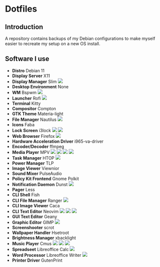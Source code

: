 # Dotfiles

## Introduction
A repository contains backups of my Debian configurations to make myself easier to recreate my setup on a new OS install.

## Software I use
- **Distro** Debian 11
- **Display Server** X11
- **Display Manager** Slim
![](https://i.i.imgur.com/nUNa3Ws.png)
- **Desktop Environment** None
- **WM** Bspwm
![](https://i.imgur.com/PejIq3q.png)
- **Launcher** Rofi
![](https://i.imgur.com/cmQFJji.png)
- **Terminal** Kitty
- **Compositor** Compton
- **GTK Theme** Materia-light
- **File Manager** Nautilus
![](https://i.imgur.com/PBNhpEy.png)
- **Icons** Faba
- **Lock Screen** i3lock
![](https://i.imgur.com/5QaNc7i.png)
![](https://i.imgur.com/OAXaEW3.png)
- **Web Browser** Firefox
![](https://i.imgur.com/1USbRal.png)
- **Hardware Acceleration Driver** i965-va-driver
- **Encoder/Decoder** ffmpeg
- **Media Player** MPV
![](https://i.imgur.com/WEo0CDK.png)
![](https://i.imgur.com/E1nOJiE.png)
![](https://i.imgur.com/xM3YsVl.png)
![](https://i.imgur.com/NPGzAvy.png)
- **Task Manager** HTOP
![](https://i.imgur.com/AM76LMf.png)
- **Power Manager** TLP
- **Image Viewer** Viewnior
- **Sound Mixer** PulseAudio
- **Policy Kit Frontend** Gnome Polkit
- **Notification Daemon** Dunst
![](https://i.imgur.com/LRpg6i9.png)
- **Pager** Less
- **CLI Shell** Fish
- **CLI File Manager** Ranger
![](https://i.imgur.com/gjbazp.pngJ)
- **CLI Image Viewer** Caca
- **CLI Text Editor** Neovim
![](https://i.imgur.com/8AVGrcH.png)
![](https://i.imgur.com/4deA5tS.png)
![](https://i.imgur.com/7brOSuK.png)
- **GUI Text Editor** Geany
- **Graphic Editor** GIMP
![]([https://i.imgur.com/ij4wv6b.png)
- **Screenshooter** scrot
- **Wallpaper Handler** Hsetroot
- **Brightness Manager** xbacklight
- **Music Player** Cmus
![](https://i.imgur.com/dpr071F.png)
![](https://i.imgur.com/BGbSj5c.png)
![](https://i.imgur.com/LrPfkD1.png)
- **Spreadseet** Libreoffice Calc
![](https://i.imgur.com/eZ2kyl1.png)
- **Word Processor** Libreoffice Writer
![](https://i.imgur.com/UsWzYH1.png)
- **Printer Driver** GutenPrint
